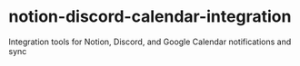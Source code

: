 # notion-discord-calendar-integration
Integration tools for Notion, Discord, and Google Calendar notifications and sync
